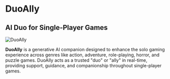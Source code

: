 # DuoAlly
## AI Duo for Single-Player Games

![DuoAlly](https://avatars.githubusercontent.com/u/53356863?s=200&v=4)

**DuoAlly** is a generative AI companion designed to enhance the solo gaming experience across genres like action, adventure, role-playing, horror, and puzzle games. DuoAlly acts as a trusted "duo" or "ally" in real-time, providing support, guidance, and companionship throughout single-player games.
